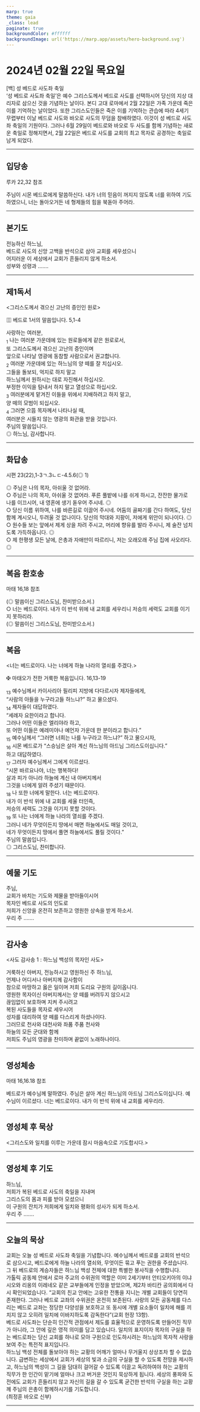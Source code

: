 ```yaml
---
marp: true
theme: gaia
_class: lead
paginate: true
backgroundColor: #ffffff
backgroundImage: url('https://marp.app/assets/hero-background.svg')
---
```


# 2024년 02월 22일 목요일

[백] 성 베드로 사도좌 축일  
‘성 베드로 사도좌 축일’은 예수 그리스도께서 베드로 사도를 선택하시어 당신의 지상 대리자로 삼으신 것을 기념하는 날이다. 본디 고대 로마에서 2월 22일은 가족 가운데 죽은 이를 기억하는 날이었다. 또한 그리스도인들은 죽은 이를 기억하는 관습에 따라 4세기 무렵부터 이날 베드로 사도와 바오로 사도의 무덤을 참배하였다. 이것이 성 베드로 사도좌 축일의 기원이다. 그러나 6월 29일이 베드로와 바오로 두 사도를 함께 기념하는 새로운 축일로 정해지면서, 2월 22일은 베드로 사도를 교회의 최고 목자로 공경하는 축일로 남게 되었다.




---

## 입당송

루카 22,32 참조

주님이 시몬 베드로에게 말씀하신다. 내가 너의 믿음이 꺼지지 않도록 너를 위하여 기도하였으니, 너는 돌아오거든 네 형제들의 힘을 북돋아 주어라.  
  


---

## 본기도

전능하신 하느님,  
베드로 사도의 신앙 고백을 반석으로 삼아 교회를 세우셨으니  
어지러운 이 세상에서 교회가 흔들리지 않게 하소서.  
성부와 성령과 …….  
  


---

## 제1독서

<그리스도께서 겪으신 고난의 증인인 원로>

▥ 베드로 1서의 말씀입니다. 5,1-4

사랑하는 여러분,  
<sub>1</sub> 나는 여러분 가운데에 있는 원로들에게 같은 원로로서,  
또 그리스도께서 겪으신 고난의 증인이며  
앞으로 나타날 영광에 동참할 사람으로서 권고합니다.  
<sub>2</sub> 여러분 가운데에 있는 하느님의 양 떼를 잘 치십시오.  
그들을 돌보되, 억지로 하지 말고  
하느님께서 원하시는 대로 자진해서 하십시오.  
부정한 이익을 탐내서 하지 말고 열성으로 하십시오.  
<sub>3</sub> 여러분에게 맡겨진 이들을 위에서 지배하려고 하지 말고,  
양 떼의 모범이 되십시오.  
<sub>4</sub> 그러면 으뜸 목자께서 나타나실 때,  
여러분은 시들지 않는 영광의 화관을 받을 것입니다.  
주님의 말씀입니다.  
◎ 하느님, 감사합니다.  
  


---

## 화답송

시편 23(22),1-3ㄱ.3ㄴㄷ-4.5.6(◎ 1)

◎ 주님은 나의 목자, 아쉬울 것 없어라.  
○ 주님은 나의 목자, 아쉬울 것 없어라. 푸른 풀밭에 나를 쉬게 하시고, 잔잔한 물가로 나를 이끄시어, 내 영혼에 생기 돋우어 주시네. ◎  
○ 당신 이름 위하여, 나를 바른길로 이끌어 주시네. 어둠의 골짜기를 간다 하여도, 당신 함께 계시오니, 두려울 것 없나이다. 당신의 막대와 지팡이, 저에게 위안이 되나이다. ◎  
○ 원수들 보는 앞에서 제게 상을 차려 주시고, 머리에 향유를 발라 주시니, 제 술잔 넘치도록 가득하옵니다. ◎  
○ 제 한평생 모든 날에, 은총과 자애만이 따르리니, 저는 오래오래 주님 집에 사오리다. ◎  
  


---

## 복음 환호송

마태 16,18 참조

(◎ 말씀이신 그리스도님, 찬미받으소서.)  
○ 너는 베드로이다. 내가 이 반석 위에 내 교회를 세우리니 저승의 세력도 교회를 이기지 못하리라.  
(◎ 말씀이신 그리스도님, 찬미받으소서.)  
  


---

## 복음

<너는 베드로이다. 나는 너에게 하늘 나라의 열쇠를 주겠다.>

✠ 마태오가 전한 거룩한 복음입니다. 16,13-19

<sub>13</sub> 예수님께서 카이사리아 필리피 지방에 다다르시자 제자들에게,  
“사람의 아들을 누구라고들 하느냐?” 하고 물으셨다.  
<sub>14</sub> 제자들이 대답하였다.  
“세례자 요한이라고 합니다.  
그러나 어떤 이들은 엘리야라 하고,  
또 어떤 이들은 예레미야나 예언자 가운데 한 분이라고 합니다.”  
<sub>15</sub> 예수님께서 “그러면 너희는 나를 누구라고 하느냐?” 하고 물으시자,  
<sub>16</sub> 시몬 베드로가 “스승님은 살아 계신 하느님의 아드님 그리스도이십니다.”  
하고 대답하였다.  
<sub>17</sub> 그러자 예수님께서 그에게 이르셨다.  
“시몬 바르요나야, 너는 행복하다!  
살과 피가 아니라 하늘에 계신 내 아버지께서  
그것을 너에게 알려 주셨기 때문이다.  
<sub>18</sub> 나 또한 너에게 말한다. 너는 베드로이다.  
내가 이 반석 위에 내 교회를 세울 터인즉,  
저승의 세력도 그것을 이기지 못할 것이다.  
<sub>19</sub> 또 나는 너에게 하늘 나라의 열쇠를 주겠다.  
그러니 네가 무엇이든지 땅에서 매면 하늘에서도 매일 것이고,  
네가 무엇이든지 땅에서 풀면 하늘에서도 풀릴 것이다.”  
주님의 말씀입니다.  
◎ 그리스도님, 찬미합니다.  
  


---

## 예물 기도

주님,  
교회가 바치는 기도와 제물을 받아들이시어  
목자인 베드로 사도의 인도로  
저희가 신앙을 온전히 보존하고 영원한 상속을 받게 하소서.  
우리 주 …….  
  


---

## 감사송

<사도 감사송 1 : 하느님 백성의 목자인 사도>

거룩하신 아버지, 전능하시고 영원하신 주 하느님,  
언제나 어디서나 아버지께 감사함이  
참으로 마땅하고 옳은 일이며 저희 도리요 구원의 길이옵니다.  
영원한 목자이신 아버지께서는 양 떼를 버려두지 않으시고  
끊임없이 보호하며 지켜 주시려고  
복된 사도들을 목자로 세우시어  
성자를 대리하여 양 떼를 다스리게 하셨나이다.  
그러므로 천사와 대천사와 좌품 주품 천사와  
하늘의 모든 군대와 함께  
저희도 주님의 영광을 찬미하며 끝없이 노래하나이다.  
  


---

## 영성체송

마태 16,16.18 참조

베드로가 예수님께 말하였다. 주님은 살아 계신 하느님의 아드님 그리스도이십니다. 예수님이 이르셨다. 너는 베드로이다. 내가 이 반석 위에 내 교회를 세우리라.  
  


---

## 영성체 후 묵상

<그리스도와 일치를 이루는 가운데 잠시 마음속으로 기도합시다.>  


---

## 영성체 후 기도

하느님,  
저희가 복된 베드로 사도의 축일을 지내며  
그리스도의 몸과 피를 받아 모셨으니  
이 구원의 잔치가 저희에게 일치와 평화의 성사가 되게 하소서.  
우리 주 …….  
  


---

## 오늘의 묵상

교회는 오늘 성 베드로 사도좌 축일을 기념합니다. 예수님께서 베드로를 교회의 반석으로 삼으시고, 베드로에게 하늘 나라의 열쇠와, 무엇이든 묶고 푸는 권한을 주셨습니다. 그 뒤 베드로의 계승자들은 하느님 백성 전체에 대한 특별한 봉사직을 수행합니다.  
가톨릭 공동체 안에서 로마 주교의 수위권의 역할은 이미 2세기부터 안티오키아의 이냐시오와 리옹의 이레네오 같은 교부들에게 인정을 받았으며, 제2차 바티칸 공의회에서 다시 확인되었습니다. “교회의 친교 안에는 고유한 전통을 지니는 개별 교회들이 당연히 존재한다. 그러나 베드로 교좌의 수위권은 온전히 보존된다. 사랑의 모든 공동체를 다스리는 베드로 교좌는 정당한 다양성을 보호하고 또 동시에 개별 요소들이 일치에 해를 끼치지 않고 오히려 일치에 이바지하도록 감독한다”(교회 헌장 13항).  
베드로 사도좌는 단순히 인간적 관점에서 제도를 효율적으로 운영하도록 만들어진 직무가 아니라, 그 안에 깊은 영적 의미를 담고 있습니다. 일치의 표지이자 목자의 구실을 하는 베드로좌는 당신 교회를 하나로 모아 구원으로 인도하시려는 하느님의 목자적 사랑을 보여 주는 특전적 표지입니다.  
하느님 백성 전체를 돌보아야 하는 교황의 어깨가 얼마나 무거울지 상상조차 할 수 없습니다. 급변하는 세상에서 교회가 세상의 빛과 소금의 구실을 할 수 있도록 전망을 제시하고, 하느님의 백성이 그 길을 담대히 걸어갈 수 있도록 이끌고 독려하여야 하는 교황의 직무가 한 인간이 맡기에 얼마나 크고 버거운 것인지 묵상하게 됩니다. 세상의 풍파와 도전에도 교회가 흔들리지 않고 자신의 길을 갈 수 있도록 굳건한 반석의 구실을 하는 교황께 주님의 은총이 함께하시기를 기도합니다.  
(최정훈 바오로 신부)  


---